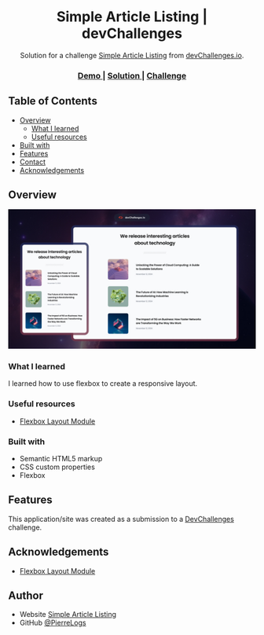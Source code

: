 <!-- Please update value in the {}  -->

<h1 align="center">Simple Article Listing | devChallenges</h1>

<div align="center">
   Solution for a challenge <a href="https://devchallenges.io/challenge/simple-article-listing" target="_blank">Simple Article Listing</a> from <a href="http://devchallenges.io" target="_blank">devChallenges.io</a>.
</div>

<div align="center">
  <h3>
    <a href="https://pierrelogs.github.io/Simple-Article-Listing/">
      Demo
    </a>
    <span> | </span>
    <a href="https://github.com/PierreLogs/Simple-Article-Listing">
      Solution
    </a>
    <span> | </span>
    <a href="https://devchallenges.io/challenge/simple-article-listing">
      Challenge
    </a>
  </h3>
</div>

<!-- TABLE OF CONTENTS -->

## Table of Contents

- [Overview](#overview)
  - [What I learned](#what-i-learned)
  - [Useful resources](#useful-resources)
- [Built with](#built-with)
- [Features](#features)
- [Contact](#contact)
- [Acknowledgements](#acknowledgements)

<!-- OVERVIEW -->

## Overview

![screenshot](https://github.com/PierreLogs/Simple-Article-Listing/blob/main/thumbnail.jpg)

### What I learned

I learned how to use flexbox to create a responsive layout.

### Useful resources

- [Flexbox Layout Module](https://css-tricks.com/snippets/css/a-guide-to-flexbox/)

### Built with

- Semantic HTML5 markup
- CSS custom properties
- Flexbox

## Features

This application/site was created as a submission to a [DevChallenges](https://devchallenges.io/challenges-dashboard) challenge.

## Acknowledgements

- [Flexbox Layout Module](https://css-tricks.com/snippets/css/a-guide-to-flexbox/)

## Author

- Website [Simple Article Listing](https://pierrelogs.github.io/Simple-Article-Listing/)
- GitHub [@PierreLogs](https://github.com/PierreLogs)
